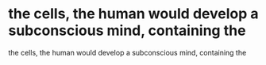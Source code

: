 # the cells, the human would develop a subconscious mind, containing the

the cells, the human would develop a subconscious mind, containing the